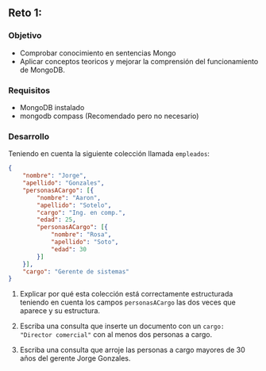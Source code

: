 ## Reto 1: 

### Objetivo
- Comprobar conocimiento en sentencias Mongo
- Aplicar conceptos teoricos y mejorar la comprensión del funcionamiento de MongoDB.

### Requisitos
- MongoDB instalado
- mongodb compass (Recomendado pero no necesario)

### Desarrollo

Teniendo en cuenta la siguiente colección llamada `empleados`:

```json
{
    "nombre": "Jorge",
    "apellido": "Gonzales",
    "personasACargo": [{
        "nombre": "Aaron",
        "apellido": "Sotelo",
        "cargo": "Ing. en comp.",
        "edad": 25,
        "personasACargo": [{
            "nombre": "Rosa",
            "apellido": "Soto",
            "edad": 30
        }]
    }],
    "cargo": "Gerente de sistemas"
}
```

1. Explicar por qué esta colección está correctamente estructurada teniendo en cuenta los campos `personasACargo` las dos veces que aparece y su estructura.

2. Escriba una consulta que inserte un documento con un `cargo: "Director comercial"` con al menos dos personas a cargo.

3. Escriba una consulta que arroje las personas a cargo mayores de 30 años del gerente Jorge Gonzales.
